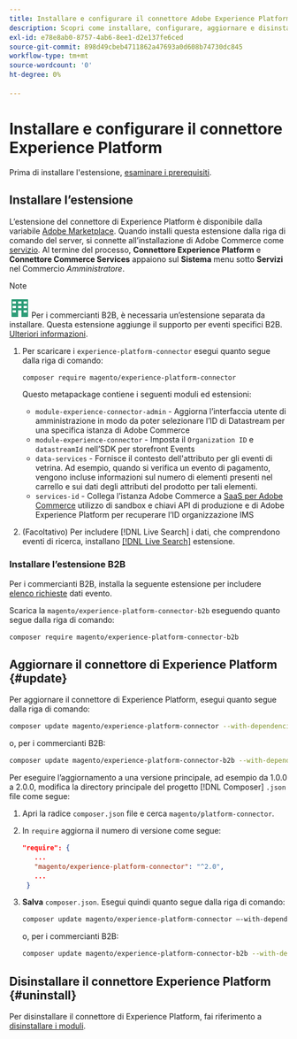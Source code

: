 ```yaml
---
title: Installare e configurare il connettore Adobe Experience Platform da Adobe Commerce
description: Scopri come installare, configurare, aggiornare e disinstallare Adobe Experience Platform Connector da Adobe Commerce.
exl-id: e78e8ab0-8757-4ab6-8ee1-d2e137fe6ced
source-git-commit: 898d49cbeb4711862a47693a0d608b74730dc845
workflow-type: tm+mt
source-wordcount: '0'
ht-degree: 0%

---
```


# Installare e configurare il connettore Experience Platform

Prima di installare l&#39;estensione, [esaminare i prerequisiti](overview.md#prereqs).

## Installare l’estensione

L’estensione del connettore di Experience Platform è disponibile dalla variabile [Adobe Marketplace](https://marketplace.magento.com/magento-experience-platform-connector.html). Quando installi questa estensione dalla riga di comando del server, si connette all’installazione di Adobe Commerce come [servizio](../landing/saas.md). Al termine del processo, **Connettore Experience Platform** e **Connettore Commerce Services** appaiono sul **Sistema** menu sotto **Servizi** nel Commercio _Amministratore_.

>[!NOTE]
>
>![B2B per Adobe Commerce](../assets/b2b.svg) Per i commercianti B2B, è necessaria un’estensione separata da installare. Questa estensione aggiunge il supporto per eventi specifici B2B. [Ulteriori informazioni](#install-the-b2b-extension).


1. Per scaricare i `experience-platform-connector` esegui quanto segue dalla riga di comando:

   ```bash
   composer require magento/experience-platform-connector
   ```

   Questo metapackage contiene i seguenti moduli ed estensioni:

   * `module-experience-connector-admin` - Aggiorna l’interfaccia utente di amministrazione in modo da poter selezionare l’ID di Datastream per una specifica istanza di Adobe Commerce
   * `module-experience-connector` - Imposta il `Organization ID` e `datastreamId` nell’SDK per storefront Events
   * `data-services` - Fornisce il contesto dell&#39;attributo per gli eventi di vetrina. Ad esempio, quando si verifica un evento di pagamento, vengono incluse informazioni sul numero di elementi presenti nel carrello e sui dati degli attributi del prodotto per tali elementi.
   * `services-id` - Collega l’istanza Adobe Commerce a [SaaS per Adobe Commerce](../landing/saas.md) utilizzo di sandbox e chiavi API di produzione e di Adobe Experience Platform per recuperare l’ID organizzazione IMS

1. (Facoltativo) Per includere [!DNL Live Search] i dati, che comprendono eventi di ricerca, installano [[!DNL Live Search]](../live-search/install.md) estensione.

### Installare l’estensione B2B

Per i commercianti B2B, installa la seguente estensione per includere [elenco richieste](events.md#b2b-events) dati evento.

Scarica la `magento/experience-platform-connector-b2b` eseguendo quanto segue dalla riga di comando:

```bash
composer require magento/experience-platform-connector-b2b
```

## Aggiornare il connettore di Experience Platform {#update}

Per aggiornare il connettore di Experience Platform, esegui quanto segue dalla riga di comando:

```bash
composer update magento/experience-platform-connector --with-dependencies
```

o, per i commercianti B2B:

```bash
composer update magento/experience-platform-connector-b2b --with-dependencies
```

Per eseguire l’aggiornamento a una versione principale, ad esempio da 1.0.0 a 2.0.0, modifica la directory principale del progetto [!DNL Composer] `.json` file come segue:

1. Apri la radice `composer.json` file e cerca `magento/platform-connector`.

1. In `require` aggiorna il numero di versione come segue:

   ```json
   "require": {
      ...
      "magento/experience-platform-connector": "^2.0",
      ...
    }
   ```

1. **Salva** `composer.json`. Esegui quindi quanto segue dalla riga di comando:

   ```bash
   composer update magento/experience-platform-connector –-with-dependencies
   ```

   o, per i commercianti B2B:

   ```bash
   composer update magento/experience-platform-connector-b2b --with-dependencies
   ```

## Disinstallare il connettore Experience Platform {#uninstall}

Per disinstallare il connettore di Experience Platform, fai riferimento a [disinstallare i moduli](https://experienceleague.adobe.com/docs/commerce-operations/installation-guide/tutorials/uninstall-modules.html).
